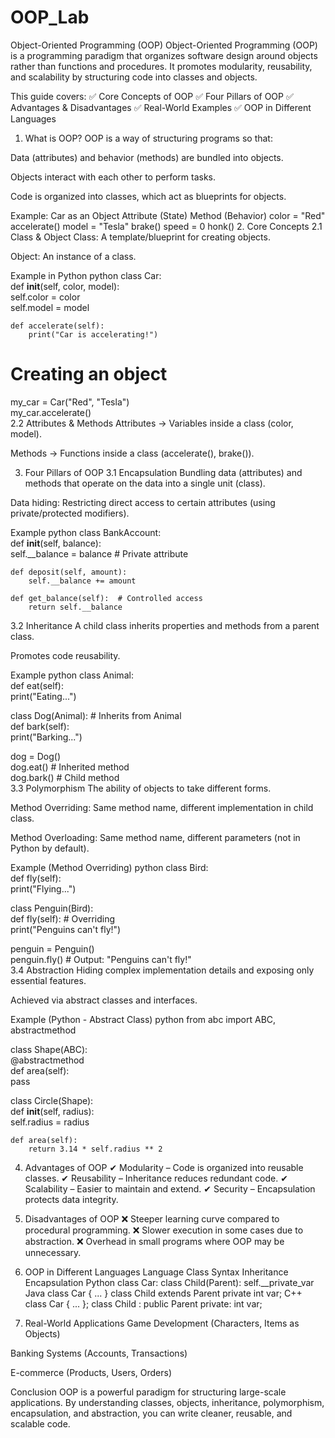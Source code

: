 # OOP_Lab
Object-Oriented Programming (OOP) 
Object-Oriented Programming (OOP) is a programming paradigm that organizes software design around objects rather than functions and procedures. It promotes modularity, reusability, and scalability by structuring code into classes and objects.

This guide covers:
✅ Core Concepts of OOP
✅ Four Pillars of OOP
✅ Advantages & Disadvantages
✅ Real-World Examples
✅ OOP in Different Languages

1. What is OOP?
OOP is a way of structuring programs so that:

Data (attributes) and behavior (methods) are bundled into objects.

Objects interact with each other to perform tasks.

Code is organized into classes, which act as blueprints for objects.

Example: Car as an Object
Attribute (State)	Method (Behavior)
color = "Red"	accelerate()
model = "Tesla"	brake()
speed = 0	honk()
2. Core Concepts
2.1 Class & Object
Class: A template/blueprint for creating objects.

Object: An instance of a class.

Example in Python
python
class Car:  
    def __init__(self, color, model):  
        self.color = color  
        self.model = model  

    def accelerate(self):  
        print("Car is accelerating!")  

# Creating an object  
my_car = Car("Red", "Tesla")  
my_car.accelerate()  
2.2 Attributes & Methods
Attributes → Variables inside a class (color, model).

Methods → Functions inside a class (accelerate(), brake()).

3. Four Pillars of OOP
3.1 Encapsulation
Bundling data (attributes) and methods that operate on the data into a single unit (class).

Data hiding: Restricting direct access to certain attributes (using private/protected modifiers).

Example
python
class BankAccount:  
    def __init__(self, balance):  
        self.__balance = balance  # Private attribute  

    def deposit(self, amount):  
        self.__balance += amount  

    def get_balance(self):  # Controlled access  
        return self.__balance  
3.2 Inheritance
A child class inherits properties and methods from a parent class.

Promotes code reusability.

Example
python
class Animal:  
    def eat(self):  
        print("Eating...")  

class Dog(Animal):  # Inherits from Animal  
    def bark(self):  
        print("Barking...")  

dog = Dog()  
dog.eat()  # Inherited method  
dog.bark() # Child method  
3.3 Polymorphism
The ability of objects to take different forms.

Method Overriding: Same method name, different implementation in child class.

Method Overloading: Same method name, different parameters (not in Python by default).

Example (Method Overriding)
python
class Bird:  
    def fly(self):  
        print("Flying...")  

class Penguin(Bird):  
    def fly(self):  # Overriding  
        print("Penguins can't fly!")  

penguin = Penguin()  
penguin.fly()  # Output: "Penguins can't fly!"  
3.4 Abstraction
Hiding complex implementation details and exposing only essential features.

Achieved via abstract classes and interfaces.

Example (Python - Abstract Class)
python
from abc import ABC, abstractmethod  

class Shape(ABC):  
    @abstractmethod  
    def area(self):  
        pass  

class Circle(Shape):  
    def __init__(self, radius):  
        self.radius = radius  

    def area(self):  
        return 3.14 * self.radius ** 2  
4. Advantages of OOP
✔ Modularity – Code is organized into reusable classes.
✔ Reusability – Inheritance reduces redundant code.
✔ Scalability – Easier to maintain and extend.
✔ Security – Encapsulation protects data integrity.

5. Disadvantages of OOP
❌ Steeper learning curve compared to procedural programming.
❌ Slower execution in some cases due to abstraction.
❌ Overhead in small programs where OOP may be unnecessary.

6. OOP in Different Languages
Language	Class Syntax	Inheritance	Encapsulation
Python	class Car:	class Child(Parent):	self.__private_var
Java	class Car { ... }	class Child extends Parent	private int var;
C++	class Car { ... };	class Child : public Parent	private: int var;
7. Real-World Applications
Game Development (Characters, Items as Objects)

Banking Systems (Accounts, Transactions)

E-commerce (Products, Users, Orders)

Conclusion
OOP is a powerful paradigm for structuring large-scale applications. By understanding classes, objects, inheritance, polymorphism, encapsulation, and abstraction, you can write cleaner, reusable, and scalable code.
